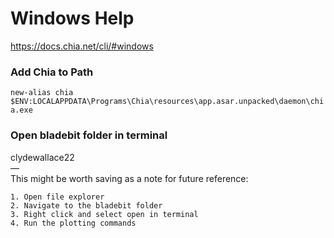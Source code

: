 # Windows Help  
https://docs.chia.net/cli/#windows  
### Add Chia to Path  
```new-alias chia $ENV:LOCALAPPDATA\Programs\Chia\resources\app.asar.unpacked\daemon\chia.exe```  
### Open bladebit folder in terminal  
clydewallace22  
 —  
This might be worth saving as a note for future reference:  
```
1. Open file explorer
2. Navigate to the bladebit folder
3. Right click and select open in terminal
4. Run the plotting commands
```  
